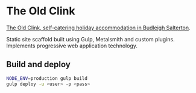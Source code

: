 # The Old Clink

[The Old Clink, self-catering holiday accommodation in Budleigh Salterton](https://www.theoldclink.co.uk/).

Static site scaffold built using Gulp, Metalsmith and custom plugins. Implements progressive web application technology.

## Build and deploy

```bash
NODE_ENV=production gulp build
gulp deploy -u <user> -p <pass>
```
